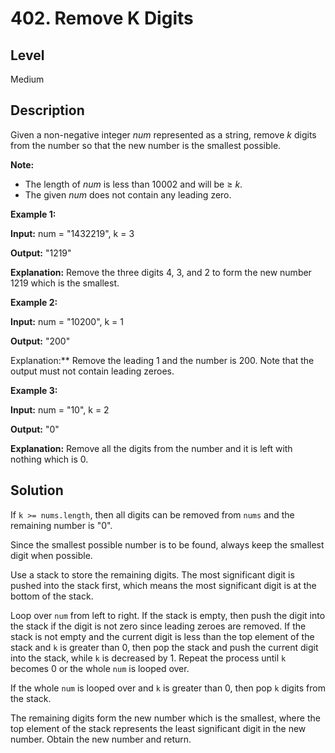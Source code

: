 # 402. Remove K Digits
## Level
Medium

## Description
Given a non-negative integer *num* represented as a string, remove *k* digits from the number so that the new number is the smallest possible.

**Note:**

* The length of *num* is less than 10002 and will be ≥ *k*.
* The given *num* does not contain any leading zero.

**Example 1:**

**Input:** num = "1432219", k = 3

**Output:** "1219"

**Explanation:** Remove the three digits 4, 3, and 2 to form the new number 1219 which is the smallest.

**Example 2:**

**Input:** num = "10200", k = 1

**Output:** "200"

Explanation:** Remove the leading 1 and the number is 200. Note that the output must not contain leading zeroes.

**Example 3:**

**Input:** num = "10", k = 2

**Output:** "0"

**Explanation:** Remove all the digits from the number and it is left with nothing which is 0.

## Solution
If `k >= nums.length`, then all digits can be removed from `nums` and the remaining number is "0".

Since the smallest possible number is to be found, always keep the smallest digit when possible.

Use a stack to store the remaining digits. The most significant digit is pushed into the stack first, which means the most significant digit is at the bottom of the stack.

Loop over `num` from left to right. If the stack is empty, then push the digit into the stack if the digit is not zero since leading zeroes are removed. If the stack is not empty and the current digit is less than the top element of the stack and `k` is greater than 0, then pop the stack and push the current digit into the stack, while `k` is decreased by 1. Repeat the process until `k` becomes 0 or the whole `num` is looped over.

If the whole `num` is looped over and `k` is greater than 0, then pop `k` digits from the stack.

The remaining digits form the new number which is the smallest, where the top element of the stack represents the least significant digit in the new number. Obtain the new number and return.
